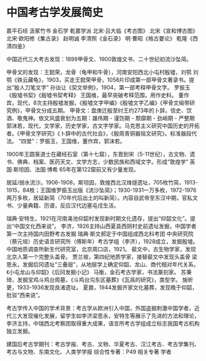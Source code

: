 # 中国考古学发展简史
嘉平石经
汲冢竹书
金石学
乾嘉学派
北宋·吕大临《考古图》
北宋《宣和博古图》
北宋·欧阳修《集古录》
赵明诚 李清照《金石录》
明·曹昭《格古要论》
乾隆《西清四鉴》

中国近代三大考古发现：1899甲骨文、1900敦煌文书、二十世纪初流沙坠简。

甲骨文的发现：王懿荣，龙骨（龟甲和牛骨），河南安阳西北小屯村殷墟，刘鹗
刘鹗《铁云藏龟》，1903，买走王懿荣甲骨，1058片印成第一部甲骨文著录书。提出“殷人刀笔文字”
孙诒让《契文举例》，1904，第一部考释甲骨文字。
罗振玉《殷墟书契》《殷墟书契考释》
王国维，最早突破考释范围，用作史料。
董作宾，现代，8次主持殷墟发掘，《殷墟文字甲编》《殷墟文字乙编》《甲骨文缎带研究例》，甲骨文分成五期。
甲骨文：盘庚迁殷至纣王约273年的卜辞。信史、饮酒、敬鬼神。依文风盛衰划为五期：雄伟期 - 谨饬期 - 颓靡期 - 劲峭期 - 严整期
郭沫若，现代，文学家，历史学家，古文字学家。马克思主义研究中国历史的开拓者。《甲骨文字研究》《卜辞中的古代社会》，《殷周青铜器铭文研究》。标准器段代法。
“四堂”：罗振玉，王国维，董作宾，郭沫若。

1900年王圆箓道士在藏经石室（第十七窟），东晋到宋（5-11世纪），古文物、遗书、佛典、档案、医药天文、文学方志，少数民族和西域文字。形成“敦煌学”
英国·斯坦因、法国·博希
65年在第122窟前又有少量发现。

居延/弱水流沙。1906-1908，斯坦因，敦煌西北汉烽燧遗址，705枚竹简，1913-1915，84枚；王国维罗振玉出版《流沙坠简》；1930-1931一万多枚，1972-1976两万多枚，居延新简（70年代后出土的叫新简）。内容自武帝至东汉中期，官私文书、少量典籍、历谱，反应汉代边塞屯戍生活。

瑞典·安特生，1921在河南渑池仰韶村发现新时期文化遗存，提出“仰韶文化”。提出“中国文化西来说”。
李济，1926主持山西夏县西阴村史前遗址发掘，中国学者第一次主持国内田野考古发掘
瑞典·斯文郝定于中国组成西北科考团
中央研究院（蔡元培）历史语言研究所（傅斯年）考古学组（李济），1928成立，发掘殷墟。
中国地质调查所新生代研究室，北京周口店，1921。
裴文中，古生物学家，发现北京人第一个完整头盖骨。
贾兰坡，第四纪地质学家，接替裴文中发现头盖骨
梁思永，发掘后冈遗址“三叠层”，从地层学上确定仰韶、龙山、商代相对年代关系。《小屯龙山与仰韶》《后冈发掘小记》
马衡，金石考古学家，书法篆刻家。
苏秉琦，发掘宝鸡斗鸡台周墓，《斗鸡台沟东区墓葬》《瓦鬲的研究》，类型学。
施昕更，1933-1936发现良渚遗址。
夏鼐，1944发掘齐家文化墓葬，发现晚于仰韶，批驳“西来说”。

考古学传入中国的学术背景：考古学从欧洲引入中国，外国盗掘刺激中国学者，近代三大发现催化发展，留学生如李济梁思永，安特生等展示了先进的方法和理论，李济主持，中瑞西北考察团取得重大成果，语言所考古学组成立标志我国考古机构独立发掘。

建国后考古学期刊：考古学报、考古、文物、华夏考古、汉江考古、考古学集刊、考古与文物、东南文化、人类学学报
综合性专著：P49
相关专著
学者











